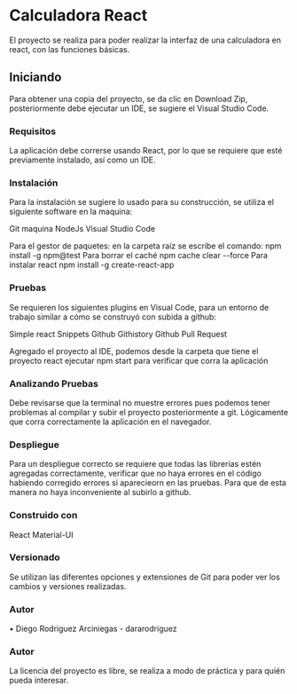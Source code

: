 # Calculadora React

El proyecto se realiza para poder realizar la interfaz de una calculadora en react, con las funciones básicas.

## Iniciando

Para obtener una copia del proyecto, se da clic en Download Zip, posteriormente debe ejecutar un IDE, se sugiere el Visual Studio Code. 

### Requisitos

La aplicación debe correrse usando React, por lo que se requiere que esté previamente instalado, así como un IDE.

### Instalación

Para la instalación se sugiere lo usado para su construcción, se utiliza el siguiente software en la maquina:

Git maquina
NodeJs
Visual Studio Code

Para el gestor de paquetes: en la carpeta raíz se escribe el comando: 
npm install -g npm@test
Para borrar el caché
npm cache clear --force
Para instalar react
npm install -g create-react-app


### Pruebas

Se requieren los siguientes plugins en Visual Code, para un entorno de trabajo similar a cómo se construyó con subida a github:

Simple react Snippets
Github
Githistory
Github Pull Request

Agregado el proyecto al IDE, podemos desde la carpeta que tiene el proyecto react ejecutar npm start para verificar que corra la aplicación

### Analizando Pruebas

Debe revisarse que la terminal no muestre errores pues podemos tener problemas al compilar y subir el proyecto posteriormente a git. Lógicamente que corra correctamente la aplicación en el navegador.

### Despliegue

Para un despliegue correcto se requiere que todas las librerias estén agregadas correctamente, verificar que no haya errores en el código habiendo corregido errores si aparecieorn en las pruebas. Para que de esta manera no haya inconveniente al subirlo a github.

### Construido con

React
Material-UI

### Versionado

Se utilizan las diferentes opciones y extensiones de Git para poder ver los cambios y versiones realizadas.

### Autor

•	Diego Rodriguez Arciniegas - dararodriguez

### Autor

La licencia del proyecto es libre, se realiza a modo de práctica y para quién pueda interesar.
